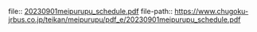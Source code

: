 file:: [20230901meipurupu_schedule.pdf](https://www.chugoku-jrbus.co.jp/teikan/meipurupu/pdf_e/20230901meipurupu_schedule.pdf)
file-path:: https://www.chugoku-jrbus.co.jp/teikan/meipurupu/pdf_e/20230901meipurupu_schedule.pdf

